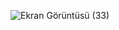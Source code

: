 
![Ekran Görüntüsü (33)](https://user-images.githubusercontent.com/66177037/142726501-d7bc27df-36f5-4da8-8403-9ec4b5ee5beb.png)

